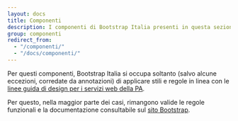 ```yaml
---
layout: docs
title: Componenti
description: I componenti di Bootstrap Italia presenti in questa sezione sono già presenti nativamente nella libreria Bootstrap.
group: componenti
redirect_from:
  - "/componenti/"
  - "/docs/componenti/"
---
```


Per questi componenti, Bootstrap Italia si occupa soltanto (salvo alcune eccezioni, corredate da annotazioni) di applicare stili e regole in linea con le [linee guida di design per i servizi web della PA](https://design-italia.readthedocs.io/it/stable/index.html).

Per questo, nella maggior parte dei casi, rimangono valide le regole funzionali e la documentazione consultabile sul [sito Bootstrap](https://getbootstrap.com/docs/4.1/components/).
